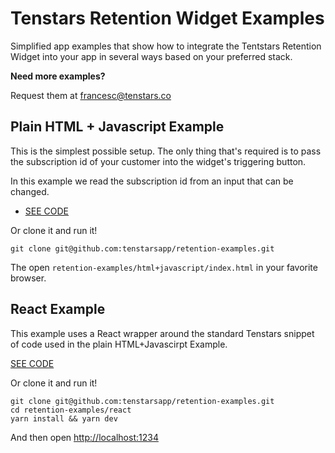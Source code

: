 # Tenstars Retention Widget Examples

Simplified app examples that show how to integrate the Tentstars Retention Widget into your app in several ways based on your preferred stack.

**Need more examples?**

Request them at [francesc@tenstars.co](mailto:francesc@tenstars.co)

## Plain HTML + Javascript Example

This is the simplest possible setup. The only thing that's required is to pass the subscription id of your customer into the widget's triggering button.

In this example we read the subscription id from an input that can be changed.

- [SEE CODE](./html+javascript/index.html)

Or clone it and run it!

```
git clone git@github.com:tenstarsapp/retention-examples.git
```

The open `retention-examples/html+javascript/index.html` in your favorite browser.

## React Example

This example uses a React wrapper around the standard Tenstars snippet of code used in the plain HTML+Javascirpt Example.

[SEE CODE](./react/CancelSubscriptionButton.jsx)

Or clone it and run it!

```
git clone git@github.com:tenstarsapp/retention-examples.git
cd retention-examples/react
yarn install && yarn dev
```

And then open [http://localhost:1234](http://localhost:1234)
